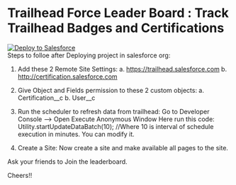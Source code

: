 # Trailhead Force Leader Board : Track Trailhead Badges and Certifications
<a href="https://githubsfdeploy.herokuapp.com?owner=vishnuvaishnav&repo=Trailhead_ForceLeaderBoard">
  <img alt="Deploy to Salesforce"
       src="https://raw.githubusercontent.com/afawcett/githubsfdeploy/master/deploy.png">
</a>
<br/>
Steps to folloe after Deploying project in salesforce org:

1. Add these 2 Remote Site Settings:
	a. https://trailhead.salesforce.com
	b. http://certification.salesforce.com

2. Give Object and Fields permission to these 2 custom objects:
	a. Certification__c
	b. User__c

3. Run the scheduler to refresh data from trailhead:
	Go to Developer Console --> Open Execute Anonymous Window
	Here run this code:
	Utility.startUpdateDataBatch(10); //Where 10 is interval of schedule execution in minutes. You can modify it.

4. Create a Site:
	Now create a site and make available all pages to the site.

Ask your friends to Join the leaderboard.

Cheers!!